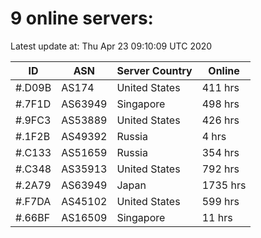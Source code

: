 # 9 online servers:

Latest update at: Thu Apr 23 09:10:09 UTC 2020

| ID | ASN | Server Country | Online |
| -- | --- | -------------- | ------ |
| #.D09B | AS174 | United States | 411 hrs |
| #.7F1D | AS63949 | Singapore | 498 hrs |
| #.9FC3 | AS53889 | United States | 426 hrs |
| #.1F2B | AS49392 | Russia | 4 hrs |
| #.C133 | AS51659 | Russia | 354 hrs |
| #.C348 | AS35913 | United States | 792 hrs |
| #.2A79 | AS63949 | Japan | 1735 hrs |
| #.F7DA | AS45102 | United States | 599 hrs |
| #.66BF | AS16509 | Singapore | 11 hrs |

